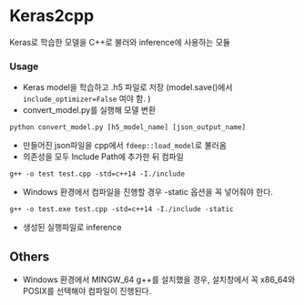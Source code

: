 # Keras2cpp
Keras로 학습한 모델을 C++로 불러와 inference에 사용하는 모듈

### Usage
- Keras model을 학습하고 .h5 파일로 저장 (model.save()에서 `include_optimizer=False` 여야 함. )
- convert_model.py를 실행해 모델 변환
```
python convert_model.py [h5_model_name] [json_output_name]
```
- 만들어진 json파일을 cpp에서 `fdeep::load_model`로 불러옴
- 의존성을 모두 Include Path에 추가한 뒤 컴파일
```
g++ -o test test.cpp -std=c++14 -I./include
````
- Windows 환경에서 컴파일을 진행할 경우 -static 옵션을 꼭 넣어줘야 한다.
```
g++ -o test.exe test.cpp -std=c++14 -I./include -static
```
- 생성된 실행파일로 inference

## Others
- Windows 환경에서 MINGW_64 g++를 설치했을 경우, 설치창에서 꼭 x86_64와 POSIX를 선택해야 컴파일이 진행된다. 
